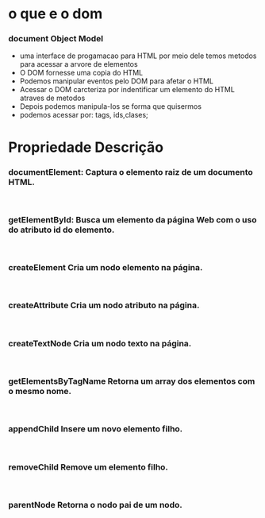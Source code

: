  # o que e o dom
 ### document Object Model 
 - uma interface de progamacao para HTML
 por meio dele temos metodos para acessar a arvore de elementos
 - O DOM fornesse uma copia do HTML
 - Podemos manipular eventos pelo DOM para afetar o HTML
 - Acessar o DOM carcteriza por indentificar um elemento do HTML atraves de metodos
 - Depois podemos manipula-los se forma que quisermos
 - podemos acessar por: tags, ids,clases;


 # Propriedade	   Descrição
 ### documentElement: Captura o elemento raiz <html> de um documento HTML.
 <br>

 ### getElementById:  Busca um elemento da página Web com o uso do atributo id do elemento.
 <br>

 ### createElement	Cria um nodo elemento na página.
 <br>

 ### createAttribute	Cria um nodo atributo na página.
 <br>

 ### createTextNode	Cria um nodo texto na página.
 <br>

 ### getElementsByTagName	Retorna um array dos elementos com o mesmo nome.
 <br>

 ### appendChild	Insere um novo elemento filho.
 <br>

 ### removeChild	Remove um elemento filho.
 <br>
 
 ### parentNode	Retorna o nodo pai de um nodo.
 